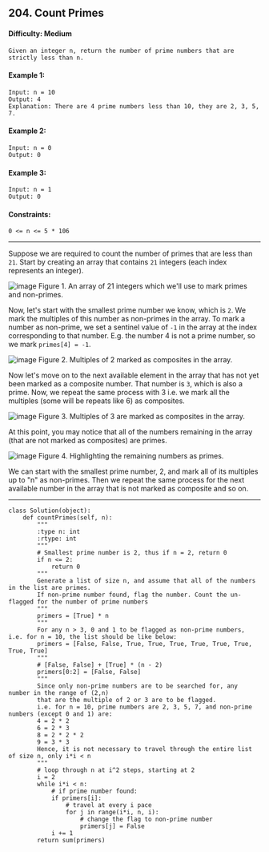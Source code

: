 ## 204. Count Primes

#### Difficulty: Medium

```
Given an integer n, return the number of prime numbers that are strictly less than n.
```

#### Example 1:
```
Input: n = 10
Output: 4
Explanation: There are 4 prime numbers less than 10, they are 2, 3, 5, 7.
```

#### Example 2:
```
Input: n = 0
Output: 0
```

#### Example 3:
```
Input: n = 1
Output: 0
```

#### Constraints:
```
0 <= n <= 5 * 106
```
---

Suppose we are required to count the number of primes that are less than ```21```. Start by creating an array that contains ```21``` integers (each index represents an integer).

![image](https://leetcode.com/problems/count-primes/Figures/204/img1.png)
Figure 1. An array of 21 integers which we'll use to mark primes and non-primes.

Now, let's start with the smallest prime number we know, which is ```2```. We mark the multiples of this number as non-primes in the array. To mark a number as non-prime, we set a sentinel value of ```-1``` in the array at the index corresponding to that number. E.g. the number 4 is not a prime number, so we mark ```primes[4] = -1```.

![image](https://leetcode.com/problems/count-primes/Figures/204/img2.png)
Figure 2. Multiples of 2 marked as composites in the array.

Now let's move on to the next available element in the array that has not yet been marked as a composite number. That number is ```3```, which is also a prime. Now, we repeat the same process with 3 i.e. we mark all the multiples (some will be repeats like 6) as composites.

![image](https://leetcode.com/problems/count-primes/Figures/204/img3.png)
Figure 3. Multiples of 3 are marked as composites in the array.

At this point, you may notice that all of the numbers remaining in the array (that are not marked as composites) are primes.

![image](https://leetcode.com/problems/count-primes/Figures/204/img4.png)
Figure 4. Highlighting the remaining numbers as primes.

We can start with the smallest prime number, 2, and mark all of its multiples up to "n" as non-primes. Then we repeat the same process for the next available number in the array that is not marked as composite and so on.

---

```{Python}
class Solution(object):
    def countPrimes(self, n):
        """
        :type n: int
        :rtype: int
        """
        # Smallest prime number is 2, thus if n = 2, return 0
        if n <= 2:
            return 0
        """
        Generate a list of size n, and assume that all of the numbers in the list are primes.
        If non-prime number found, flag the number. Count the un-flagged for the number of prime numbers
        """
        primers = [True] * n
        """
        For any n > 3, 0 and 1 to be flagged as non-prime numbers, i.e. for n = 10, the list should be like below:
        primers = [False, False, True, True, True, True, True, True, True, True]
        """
        # [False, False] + [True] * (n - 2)
        primers[0:2] = [False, False]
        """
        Since only non-prime numbers are to be searched for, any number in the range of (2,n)
        that are the multiple of 2 or 3 are to be flagged.
        i.e. for n = 10, prime numbers are 2, 3, 5, 7, and non-prime numbers (except 0 and 1) are:
        4 = 2 * 2
        6 = 2 * 3
        8 = 2 * 2 * 2
        9 = 3 * 3
        Hence, it is not necessary to travel through the entire list of size n, only i*i < n
        """
        # loop through n at i^2 steps, starting at 2
        i = 2
        while i*i < n:
            # if prime number found:
            if primers[i]:
                # travel at every i pace
                for j in range(i*i, n, i):
                    # change the flag to non-prime number
                    primers[j] = False
            i += 1
        return sum(primers)
```
